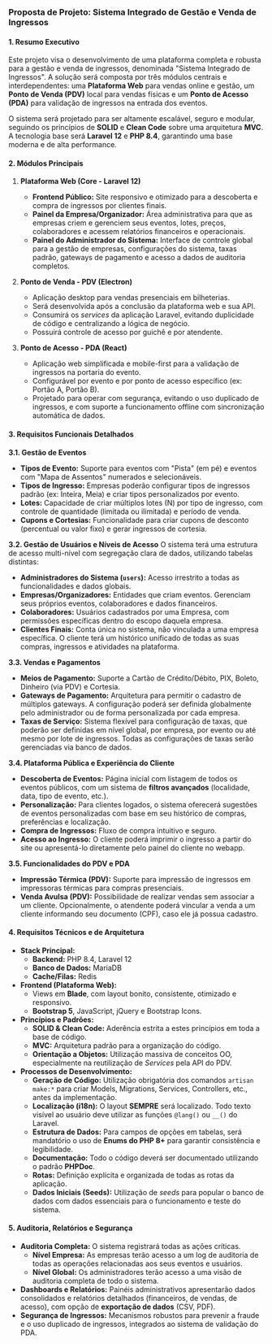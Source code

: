 ### **Proposta de Projeto: Sistema Integrado de Gestão e Venda de Ingressos**

#### **1. Resumo Executivo**

Este projeto visa o desenvolvimento de uma plataforma completa e robusta para a gestão e venda de ingressos, denominada "Sistema Integrado de Ingressos". A solução será composta por três módulos centrais e interdependentes: uma **Plataforma Web** para vendas online e gestão, um **Ponto de Venda (PDV)** local para vendas físicas e um **Ponto de Acesso (PDA)** para validação de ingressos na entrada dos eventos.

O sistema será projetado para ser altamente escalável, seguro e modular, seguindo os princípios de **SOLID** e **Clean Code** sobre uma arquitetura **MVC**. A tecnologia base será **Laravel 12** e **PHP 8.4**, garantindo uma base moderna e de alta performance.

#### **2. Módulos Principais**

1.  **Plataforma Web (Core - Laravel 12)**
    * **Frontend Público:** Site responsivo e otimizado para a descoberta e compra de ingressos por clientes finais.
    * **Painel da Empresa/Organizador:** Área administrativa para que as empresas criem e gerenciem seus eventos, lotes, preços, colaboradores e acessem relatórios financeiros e operacionais.
    * **Painel do Administrador do Sistema:** Interface de controle global para a gestão de empresas, configurações do sistema, taxas padrão, gateways de pagamento e acesso a dados de auditoria completos.

2.  **Ponto de Venda - PDV (Electron)**
    * Aplicação desktop para vendas presenciais em bilheterias.
    * Será desenvolvida após a conclusão da plataforma web e sua API.
    * Consumirá os *services* da aplicação Laravel, evitando duplicidade de código e centralizando a lógica de negócio.
    * Possuirá controle de acesso por guichê e por atendente.

3.  **Ponto de Acesso - PDA (React)**
    * Aplicação web simplificada e mobile-first para a validação de ingressos na portaria do evento.
    * Configurável por evento e por ponto de acesso específico (ex: Portão A, Portão B).
    * Projetado para operar com segurança, evitando o uso duplicado de ingressos, e com suporte a funcionamento offline com sincronização automática de dados.

#### **3. Requisitos Funcionais Detalhados**

**3.1. Gestão de Eventos**
* **Tipos de Evento:** Suporte para eventos com "Pista" (em pé) e eventos com "Mapa de Assentos" numerados e selecionáveis.
* **Tipos de Ingresso:** Empresas poderão configurar tipos de ingressos padrão (ex: Inteira, Meia) e criar tipos personalizados por evento.
* **Lotes:** Capacidade de criar múltiplos lotes (N) por tipo de ingresso, com controle de quantidade (limitada ou ilimitada) e período de venda.
* **Cupons e Cortesias:** Funcionalidade para criar cupons de desconto (percentual ou valor fixo) e gerar ingressos de cortesia.

**3.2. Gestão de Usuários e Níveis de Acesso**
O sistema terá uma estrutura de acesso multi-nível com segregação clara de dados, utilizando tabelas distintas:
* **Administradores do Sistema (`users`):** Acesso irrestrito a todas as funcionalidades e dados globais.
* **Empresas/Organizadores:** Entidades que criam eventos. Gerenciam seus próprios eventos, colaboradores e dados financeiros.
* **Colaboradores:** Usuários cadastrados por uma Empresa, com permissões específicas dentro do escopo daquela empresa.
* **Clientes Finais:** Conta única no sistema, não vinculada a uma empresa específica. O cliente terá um histórico unificado de todas as suas compras, ingressos e atividades na plataforma.

**3.3. Vendas e Pagamentos**
* **Meios de Pagamento:** Suporte a Cartão de Crédito/Débito, PIX, Boleto, Dinheiro (via PDV) e Cortesia.
* **Gateways de Pagamento:** Arquitetura para permitir o cadastro de múltiplos gateways. A configuração poderá ser definida globalmente pelo administrador ou de forma personalizada por cada empresa.
* **Taxas de Serviço:** Sistema flexível para configuração de taxas, que poderão ser definidas em nível global, por empresa, por evento ou até mesmo por lote de ingressos. Todas as configurações de taxas serão gerenciadas via banco de dados.

**3.4. Plataforma Pública e Experiência do Cliente**
* **Descoberta de Eventos:** Página inicial com listagem de todos os eventos públicos, com um sistema de **filtros avançados** (localidade, data, tipo de evento, etc.).
* **Personalização:** Para clientes logados, o sistema oferecerá sugestões de eventos personalizadas com base em seu histórico de compras, preferências e localização.
* **Compra de Ingressos:** Fluxo de compra intuitivo e seguro.
* **Acesso ao Ingresso:** O cliente poderá imprimir o ingresso a partir do site ou apresentá-lo diretamente pelo painel do cliente no webapp.

**3.5. Funcionalidades do PDV e PDA**
* **Impressão Térmica (PDV):** Suporte para impressão de ingressos em impressoras térmicas para compras presenciais.
* **Venda Avulsa (PDV):** Possibilidade de realizar vendas sem associar a um cliente. Opcionalmente, o atendente poderá vincular a venda a um cliente informando seu documento (CPF), caso ele já possua cadastro.

#### **4. Requisitos Técnicos e de Arquitetura**

* **Stack Principal:**
    * **Backend:** PHP 8.4, Laravel 12
    * **Banco de Dados:** MariaDB
    * **Cache/Filas:** Redis
* **Frontend (Plataforma Web):**
    * Views em **Blade**, com layout bonito, consistente, otimizado e responsivo.
    * **Bootstrap 5**, JavaScript, jQuery e Bootstrap Icons.
* **Princípios e Padrões:**
    * **SOLID & Clean Code:** Aderência estrita a estes princípios em toda a base de código.
    * **MVC:** Arquitetura padrão para a organização do código.
    * **Orientação a Objetos:** Utilização massiva de conceitos OO, especialmente na reutilização de *Services* pela API do PDV.
* **Processos de Desenvolvimento:**
    * **Geração de Código:** Utilização obrigatória dos comandos `artisan make:*` para criar Models, Migrations, Services, Controllers, etc., antes da implementação.
    * **Localização (i18n):** O layout **SEMPRE** será localizado. Todo texto visível ao usuário deve utilizar as funções `@lang()` ou `__()` do Laravel.
    * **Estrutura de Dados:** Para campos de opções em tabelas, será mandatório o uso de **Enums do PHP 8+** para garantir consistência e legibilidade.
    * **Documentação:** Todo o código deverá ser documentado utilizando o padrão **PHPDoc**.
    * **Rotas:** Definição explícita e organizada de todas as rotas da aplicação.
    * **Dados Iniciais (Seeds):** Utilização de *seeds* para popular o banco de dados com dados essenciais para o funcionamento e teste do sistema.

#### **5. Auditoria, Relatórios e Segurança**

* **Auditoria Completa:** O sistema registrará todas as ações críticas.
    * **Nível Empresa:** As empresas terão acesso a um log de auditoria de todas as operações relacionadas aos seus eventos e usuários.
    * **Nível Global:** Os administradores terão acesso a uma visão de auditoria completa de todo o sistema.
* **Dashboards e Relatórios:** Painéis administrativos apresentarão dados consolidados e relatórios detalhados (financeiros, de vendas, de acesso), com opção de **exportação de dados** (CSV, PDF).
* **Segurança de Ingressos:** Mecanismos robustos para prevenir a fraude e o uso duplicado de ingressos, integrados ao sistema de validação do PDA.

